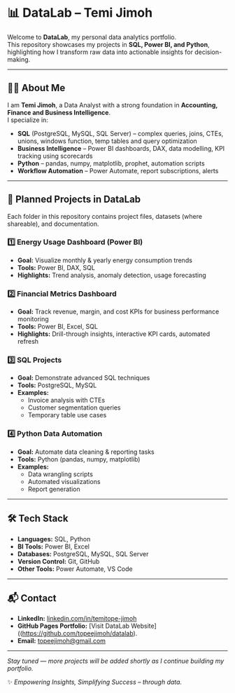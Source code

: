 # 📊 DataLab – Temi Jimoh

Welcome to **DataLab**, my personal data analytics portfolio.  
This repository showcases my projects in **SQL, Power BI, and Python**, highlighting how I transform raw data into actionable insights for decision-making.

---

## 👨‍💻 About Me
I am **Temi Jimoh**, a Data Analyst with a strong foundation in **Accounting, Finance and Business Intelligence**.  
I specialize in:
- **SQL** (PostgreSQL, MySQL, SQL Server) – complex queries, joins, CTEs, unions, windows function, temp tables and query optimization  
- **Business Intelligence** – Power BI dashboards, DAX, data modelling, KPI tracking using scorecards
- **Python** – pandas, numpy, matplotlib, prophet, automation scripts  
- **Workflow Automation** – Power Automate, report subscriptions, alerts  

---

## 📂 Planned Projects in DataLab
Each folder in this repository contains project files, datasets (where shareable), and documentation.

### 1️⃣ Energy Usage Dashboard (Power BI)
- **Goal:** Visualize monthly & yearly energy consumption trends  
- **Tools:** Power BI, DAX, SQL  
- **Highlights:** Trend analysis, anomaly detection, usage forecasting  

### 2️⃣ Financial Metrics Dashboard
- **Goal:** Track revenue, margin, and cost KPIs for business performance monitoring  
- **Tools:** Power BI, Excel, SQL  
- **Highlights:** Drill-through insights, interactive KPI cards, automated refresh  

### 3️⃣ SQL Projects
- **Goal:** Demonstrate advanced SQL techniques  
- **Tools:** PostgreSQL, MySQL  
- **Examples:**  
  - Invoice analysis with CTEs  
  - Customer segmentation queries  
  - Temporary table use cases  

### 4️⃣ Python Data Automation
- **Goal:** Automate data cleaning & reporting tasks  
- **Tools:** Python (pandas, numpy, matplotlib)  
- **Examples:**  
  - Data wrangling scripts  
  - Automated visualizations  
  - Report generation
    
---

## 🛠️ Tech Stack
- **Languages:** SQL, Python  
- **BI Tools:** Power BI, Excel  
- **Databases:** PostgreSQL, MySQL, SQL Server  
- **Version Control:** Git, GitHub  
- **Other Tools:** Power Automate, VS Code  

---

## 📬 Contact
- **LinkedIn:** [linkedin.com/in/temitope-jimoh](https://linkedin.com/in/tjimoh)  
- **GitHub Pages Portfolio:** [Visit DataLab Website]((https://github.com/topeejimoh/datalab).
- **Email:** topeejimoh@gmail.com  

---

*Stay tuned — more projects will be added shortly as I continue building my portfolio.*  

✨ *Empowering Insights, Simplifying Success – through data.*
